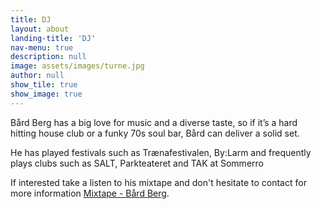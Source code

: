 ```yaml
---
title: DJ
layout: about
landing-title: 'DJ'
nav-menu: true
description: null
image: assets/images/turne.jpg
author: null
show_tile: true
show_image: true
---
```



Bård Berg has a big love for music and a diverse taste, so if it’s a hard hitting house club or a funky 70s soul bar, Bård can deliver a solid set.

He has played festivals such as Trænafestivalen, By:Larm and frequently plays clubs such as SALT, Parkteateret and TAK at Sommerro

If interested take a listen to his mixtape and don't hesitate to contact for more information
[Mixtape - Bård Berg](https://soundcloud.com/b-rd-j-nland-berg/host-mixtape?utm_source=clipboard&utm_medium=text&utm_campaign=social_sharing).
